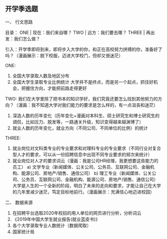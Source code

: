 ## 开学季选题

一、	行文思路

目录：
ONE | 现在：我们来自哪？
TWO | 远方：我们要去哪？
THREE | 再出发：我们怎么做？

引入：开学季即将到来，即将步入大学的你，和正在高校努力拼搏的你，准备好了吗？（漫画展示：脱下校服，迈进大学校门，但却又很迷茫）

ONE:
1.	全国大学录取人数及地区分布
2.	全国大学生录取专业比例统计
大学并不是终点，而是另一个起点，抓住好机会，把握住方向，才能把前路走得更好

TWO:
我们在大学里除了把书本的知识学好，我们究竟还要怎么找到其他努力的方向？（漫画：我不知道大学对我们能力的要求是怎么样的，有一点沮丧和迷茫）
1.	深造人数的历年变化（历年变化+漫画对本科生、硕士研究生和博士研究生的调侃，比如压力、脱发等，一路通关升级，知识变得越来越渊博了）
2.	就业人数的历年变化，就业方向（不同公司、不同单位的比例）的统计

THREE:
1.	就业岗位对文科类专业的专业要求和对理科专业的专业要求（不同行业对复合型人才的要求，可以从一份招聘信息中出现不同专业要求的频次来统计）
2.	就业岗位对人才的要求词云（漫画：我是公司HR经理，我更想要这些能力的员工）
a)	文学专业（新闻媒体、公关公司、公务员、互联网公司、金融机构、能源公司、房地产/销售、通信公司）
b)	理工专业（新闻媒体、公关公司、公务员、互联网公司、金融机构、能源公司、房地产/销售、通信公司）
大学是人生的一个全新的阶段，明白了未来的走向和要求，才能让自己在大学的几年里减少迷茫，笃定目标地前行。（漫画展示：充满信心地迈进校园）


二、	数据来源
1.	在招聘平台选取2020年校招的用人单位的网页进行分析，分析词云
2.	《2019年中国大学生就业报告(就业蓝皮书)》
3.	各个大学录取专业人数统计（数据爬取）
4.	国家统计局
